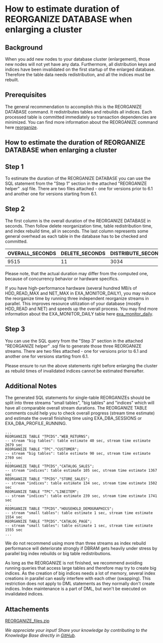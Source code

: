 # How to estimate duration of REORGANIZE DATABASE when enlarging a cluster 
## Background

When you add new nodes to your database cluster (enlargement), those new nodes will not yet have any data. Furthermore, all distribution keys and indices have been invalidated on the first startup of the enlarged database. Therefore the table data needs redistribution, and all the indices must be rebuilt. 

## Prerequisites

The general recommendation to accomplish this is the REORGANIZE DATABASE command. It redistributes tables and rebuilds all indices. Each processed table is committed immediately so transaction dependencies are minimized. You can find more information about the REORGANIZE command here [reorganize](https://docs.exasol.com/sql/reorganize.htm).

## How to estimate the duration of REORGANIZE DATABASE when enlarging a cluster

## Step 1

To estimate the duration of the REORGANIZE DATABASE you can use the SQL statement from the "Step 1" section in the attached "REORGANIZE helper" .sql file. There are two files attached - one for versions prior to 6.1 and another one for versions starting from 6.1.

## Step 2

The first column is the overall duration of the REORGANIZE DATABASE in seconds. Then follow delete reorganization time, table redistribution time, and index rebuild time, all in seconds. The last column represents some general overhead as each table in the database has to be checked and committed.



| OVERALL_SECONDS | DELETE_SECONDS | DISTRIBUTE_SECONDS | INDEX_REBUILD_SECONDS | TABLE_SECONDS |
| --- | --- | --- | --- | --- |
| 9515 | 11 | 3034 | 1000 | 5470 |

Please note, that the actual duration may differ from the computed one, because of concurrency behavior or hardware specifics.

If you have high-performance hardware (several hundred MB/s of HDD_READ_MAX and NET_MAX in EXA_MONITOR_DAILY), you may reduce the reorganize time by running three independent reorganize streams in parallel. This improves resource utilization of your database (mostly HDD_READ and NET) and speeds up the overall process. You may find more information about the EXA_MONITOR_DAILY table here [exa_monitor_daily](https://docs.exasol.com/sql_references/system_tables/statistical/exa_monitor_daily.htm).

## Step 3

You can use the SQL query from the "Step 3" section in the attached "REORGANIZE helper" .sql file to generate those three REORGANIZE streams. There are two files attached - one for versions prior to 6.1 and another one for versions starting from 6.1.

Please ensure to run the above statements right before enlarging the cluster as rebuild times of invalidated indices cannot be estimated thereafter.

## Additional Notes

The generated SQL statements for single-table REORGANIZEs should be split into three streams "small tables", "big tables" and "indices" which will have all comparable overall stream durations. The REORGANIZE TABLE comments could help you to check overall progress (stream time estimate) and estimate the overall finishing time using EXA_DBA_SESSIONS or EXA_DBA_PROFILE_RUNNING.


```
...
REORGANIZE TABLE "TPCDS"."WEB_RETURNS";                                                        -- stream "big tables": table estimate 40 sec, stream time estimate 2679 sec                 
REORGANIZE TABLE "TPC"."CUSTOMER";                                                             -- stream "big tables": table estimate 90 sec, stream time estimate 2769 sec                 
...
REORGANIZE TABLE "TPCDS"."CATALOG_SALES";                                                      -- stream "indices": table estimate 105 sec, stream time estimate 1367 sec                  
REORGANIZE TABLE "TPCDS"."STORE_SALES";                                                        -- stream "indices": table estimate 134 sec, stream time estimate 1502 sec                  
REORGANIZE TABLE "TPC"."LINEITEM";                                                             -- stream "indices": table estimate 239 sec, stream time estimate 1741 sec                  
...
REORGANIZE TABLE "TPCDS"."HOUSEHOLD_DEMOGRAPHICS";                                             -- stream "small tables": table estimate 1 sec, stream time estimate 1554 sec               
REORGANIZE TABLE "TPCDS"."CATALOG_PAGE";                                                       -- stream "small tables": table estimate 1 sec, stream time estimate 1555 sec               
...

```
We do not recommend using more than three streams as index rebuild performance will deteriorate strongly if DBRAM gets heavily under stress by parallel big index rebuilds or big table redistributions.

As long as the REORGANIZE is not finished, we recommend avoiding running queries that access large tables and therefore may try to create big indices. As the creation of big indices needs a lot of memory, several index creations in parallel can easily interfere with each other (swapping). This restriction does not apply to DML statements as they normally don't create indices. Index maintenance is a part of DML, but won't be executed on invalidated indices.

## Attachements
[REORGANIZE_files.zip](https://github.com/exasol/Public-Knowledgebase/files/9849888/REORGANIZE_files.zip)

*We appreciate your input! Share your knowledge by contributing to the Knowledge Base directly in [GitHub](https://github.com/exasol/public-knowledgebase).* 